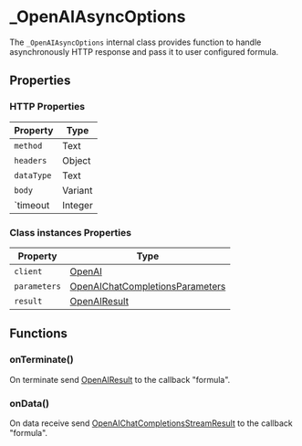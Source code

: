 # _OpenAIAsyncOptions

The `_OpenAIAsyncOptions` internal class provides function to handle asynchronously HTTP response and pass it to user configured formula.

## Properties

### HTTP Properties

| Property    | Type    |
|-------------|---------|
| `method`      | Text    |
| `headers`     | Object  |
| `dataType`    | Text    |
| `body`        | Variant |
| `timeout     | Integer  |

### Class instances Properties

| Property    | Type    |
|-------------|---------|
| `client`      | [OpenAI](OpenAI.md) |
| `parameters`  | [OpenAIChatCompletionsParameters](OpenAIChatCompletionsParameters.md) |
| `result`      | [OpenAIResult](OpenAIResult.md) |

## Functions

### onTerminate()

On terminate send [OpenAIResult](OpenAIResult.md) to the callback "formula".

### onData()

On data receive send [OpenAIChatCompletionsStreamResult](OpenAIChatCompletionsStreamResult.md) to the callback "formula".
